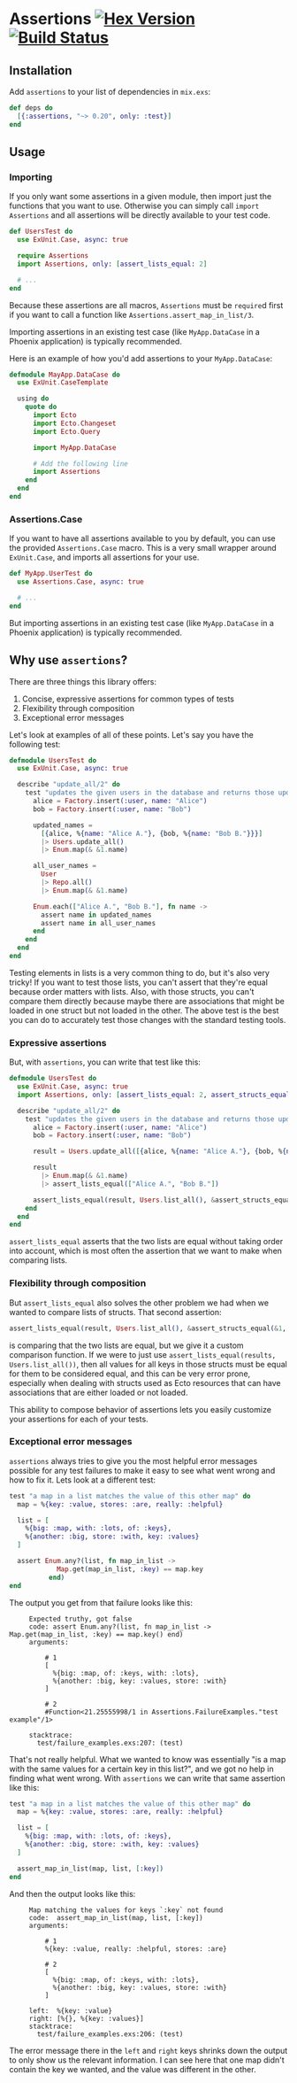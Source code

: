 # Assertions [![Hex Version](https://img.shields.io/hexpm/v/assertions.svg)](https://hex.pm/packages/assertions) [![Build Status](https://travis-ci.org/devonestes/assertions.svg?branch=master)](https://travis-ci.org/devonestes/assertions)

## Installation

Add `assertions` to your list of dependencies in `mix.exs`:

```elixir
def deps do
  [{:assertions, "~> 0.20", only: :test}]
end
```

## Usage

### Importing

If you only want some assertions in a given module, then import just the
functions that you want to use. Otherwise you can simply call `import
Assertions` and all assertions will be directly available to your test code.

```elixir
def UsersTest do
  use ExUnit.Case, async: true

  require Assertions
  import Assertions, only: [assert_lists_equal: 2]

  # ...
end
```

Because these assertions are all macros, `Assertions` must be `require`d first
if you want to call a function like `Assertions.assert_map_in_list/3`.

Importing assertions in an existing test case (like `MyApp.DataCase` in a
Phoenix application) is typically recommended.

Here is an example of how you'd add assertions to your `MyApp.DataCase`:
```elixir
defmodule MayApp.DataCase do
  use ExUnit.CaseTemplate

  using do
    quote do
      import Ecto
      import Ecto.Changeset
      import Ecto.Query

      import MyApp.DataCase

      # Add the following line
      import Assertions
    end
  end
end
```

### Assertions.Case

If you want to have all assertions available to you by default, you can use the
provided `Assertions.Case` macro. This is a very small wrapper around
`ExUnit.Case`, and imports all assertions for your use.

```elixir
def MyApp.UserTest do
  use Assertions.Case, async: true

  # ...
end
```

But importing assertions in an existing test case (like `MyApp.DataCase` in a
Phoenix application) is typically recommended.

## Why use `assertions`?

There are three things this library offers:

1) Concise, expressive assertions for common types of tests
2) Flexibility through composition
3) Exceptional error messages

Let's look at examples of all of these points. Let's say you have the following
test:

```elixir
defmodule UsersTest do
  use ExUnit.Case, async: true

  describe "update_all/2" do
    test "updates the given users in the database and returns those updated users" do
      alice = Factory.insert(:user, name: "Alice")
      bob = Factory.insert(:user, name: "Bob")

      updated_names = 
        [{alice, %{name: "Alice A."}, {bob, %{name: "Bob B."}}}]
        |> Users.update_all()
        |> Enum.map(& &1.name)

      all_user_names =
        User
        |> Repo.all()
        |> Enum.map(& &1.name)

      Enum.each(["Alice A.", "Bob B."], fn name ->
        assert name in updated_names
        assert name in all_user_names
      end
    end
  end
end
```

Testing elements in lists is a very common thing to do, but it's also very
tricky! If you want to test those lists, you can't assert that they're equal
because order matters with lists. Also, with those structs, you can't compare
them directly because maybe there are associations that might be loaded in one
struct but not loaded in the other. The above test is the best you can do to
accurately test those changes with the standard testing tools.

### Expressive assertions

But, with `assertions`, you can write that test like this:

```elixir
defmodule UsersTest do
  use ExUnit.Case, async: true
  import Assertions, only: [assert_lists_equal: 2, assert_structs_equal: 3]

  describe "update_all/2" do
    test "updates the given users in the database and returns those updated users" do
      alice = Factory.insert(:user, name: "Alice")
      bob = Factory.insert(:user, name: "Bob")

      result = Users.update_all([{alice, %{name: "Alice A."}, {bob, %{name: "Bob B."}}}

      result
        |> Enum.map(& &1.name)
        |> assert_lists_equal(["Alice A.", "Bob B."])

      assert_lists_equal(result, Users.list_all(), &assert_structs_equal(&1, &2, [:name]))
    end
  end
end
```

`assert_lists_equal` asserts that the two lists are equal without taking order
into account, which is most often the assertion that we want to make when
comparing lists.

### Flexibility through composition

But `assert_lists_equal` also solves the other problem we had when we wanted to
compare lists of structs. That second assertion:

```elixir
assert_lists_equal(result, Users.list_all(), &assert_structs_equal(&1, &2, [:name]))
```

is comparing that the two lists are equal, but we give it a custom comparison
function. If we were to just use `assert_lists_equal(results, Users.list_all())`,
then all values for all keys in those structs must be equal for them to be
considered equal, and this can be very error prone, especially when dealing with
structs used as Ecto resources that can have associations that are either loaded
or not loaded.

This ability to compose behavior of assertions lets you easily customize your
assertions for each of your tests.

### Exceptional error messages

`assertions` always tries to give you the most helpful error messages possible
for any test failures to make it easy to see what went wrong and how to fix it.
Lets look at a different test:

```elixir
test "a map in a list matches the value of this other map" do
  map = %{key: :value, stores: :are, really: :helpful}

  list = [
    %{big: :map, with: :lots, of: :keys},
    %{another: :big, store: :with, key: :values}
  ]

  assert Enum.any?(list, fn map_in_list ->
            Map.get(map_in_list, :key) == map.key
          end)
end
```

The output you get from that failure looks like this:

```
     Expected truthy, got false
     code: assert Enum.any?(list, fn map_in_list -> Map.get(map_in_list, :key) == map.key() end)
     arguments:

         # 1
         [
           %{big: :map, of: :keys, with: :lots},
           %{another: :big, key: :values, store: :with}
         ]

         # 2
         #Function<21.25555998/1 in Assertions.FailureExamples."test example"/1>

     stacktrace:
       test/failure_examples.exs:207: (test)
```

That's not really helpful. What we wanted to know was essentially "is a map with
the same values for a certain key in this list?", and we got no help in finding
what went wrong. With `assertions` we can write that same assertion like this:

```elixir
test "a map in a list matches the value of this other map" do
  map = %{key: :value, stores: :are, really: :helpful}

  list = [
    %{big: :map, with: :lots, of: :keys},
    %{another: :big, store: :with, key: :values}
  ]

  assert_map_in_list(map, list, [:key])
end
```

And then the output looks like this:

```
     Map matching the values for keys `:key` not found
     code:  assert_map_in_list(map, list, [:key])
     arguments:

         # 1
         %{key: :value, really: :helpful, stores: :are}

         # 2
         [
           %{big: :map, of: :keys, with: :lots},
           %{another: :big, key: :values, store: :with}
         ]

     left:  %{key: :value}
     right: [%{}, %{key: :values}]
     stacktrace:
       test/failure_examples.exs:206: (test)
```

The error message there in the `left` and `right` keys shrinks down the output
to only show us the relevant information. I can see here that one map didn't
contain the key we wanted, and the value was different in the other.
